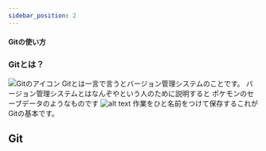 ```yaml
---
sidebar_position: 2
---
```


#### Gitの使い方

### Gitとは？

![Gitのアイコン](./Git-Logo.png)
Gitとは一言で言うとバージョン管理システムのことです。
バージョン管理システムとはなんぞやという人のために説明すると
ポケモンのセーブデータのようなものです
![alt text](image.png)
作業をひと名前をつけて保存するこれがGitの基本です。

## Git